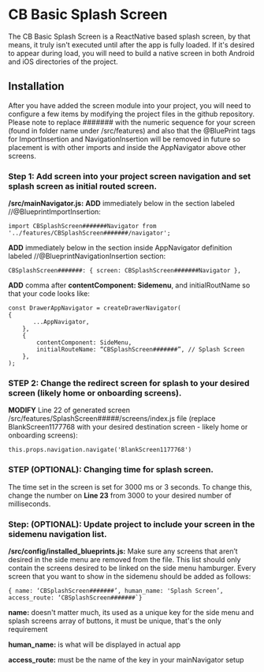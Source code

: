 # CB Basic Splash Screen

The CB Basic Splash Screen is a ReactNative based splash screen, by that means, it truly isn't executed until after the app 
is fully loaded. If it's desired to appear during load, you will need to build a native screen in both Android and iOS 
directories of the project.
  
## Installation

After you have added the screen module into your project, you will need to configure a few items by modifying the project 
files in the github repository. Please note to replace ####### with the numeric sequence for your screen (found in folder name under /src/features) and also that the @BluePrint tags for ImportInsertion and NavigationInsertion will be removed in future so placement is with other imports and inside the AppNavigator above other screens.

### Step 1: Add screen into your project screen navigation and set splash screen as initial routed screen.
  **/src/mainNavigator.js:** 
   **ADD** immediately below in the section labeled  //@BlueprintImportInsertion:  
   
   ```import CBSplashScreen#######Navigator from '../features/CBSplashScreen#######/navigator';```
   
   **ADD**  immediately below in the section inside AppNavigator definition labeled  //@BlueprintNavigationInsertion section:
   
   ```CBSplashScreen#######: { screen: CBSplashScreen#######Navigator },```
  
   **ADD** comma after __contentComponent: Sidemenu__, and initialRoutName so that your code looks like:
```
const DrawerAppNavigator = createDrawerNavigator(
{
 	   ...AppNavigator,
	},
	{
		contentComponent: SideMenu,
		initialRouteName: “CBSplashScreen#######”, // Splash Screen
	},
);
```

### STEP 2: Change the redirect screen for splash to your desired screen (likely home or onboarding screens).  
 **MODIFY** Line 22 of generated screen /src/features/SplashScreen#####/screens/index.js file (replace BlankScreen1177768 with your desired destination screen - likely home or onboarding screens):
    
  ``` this.props.navigation.navigate('BlankScreen1177768') ```

### STEP (OPTIONAL): Changing time for splash screen.
The time set in the screen is set for 3000 ms or 3 seconds. To change this, change the number on **Line 23** from 3000 to your desired number of milliseconds.

### Step: (OPTIONAL): Update project to include your screen in the sidemenu navigation list.
 **/src/config/installed_blueprints.js:**
    Make sure any screens that aren’t desired in the side menu are removed from the file. This list should only contain the screens desired to be linked on the side menu hamburger. Every screen that you want to show in the sidemenu should be added as follows:
    
   ``` { name: ‘CBSplashScreen#######’, human_name: 'Splash Screen’, access_route: ‘CBSplashScreen#######`} ```
            
   **name:**  doesn't matter much, its used as a unique key for the side menu and splash screens array of 
   buttons, it must be unique, that's the only requirement
  
   **human_name:**  is what will be displayed in actual app
  
   **access_route:**  must be the name of the key in your mainNavigator setup  
